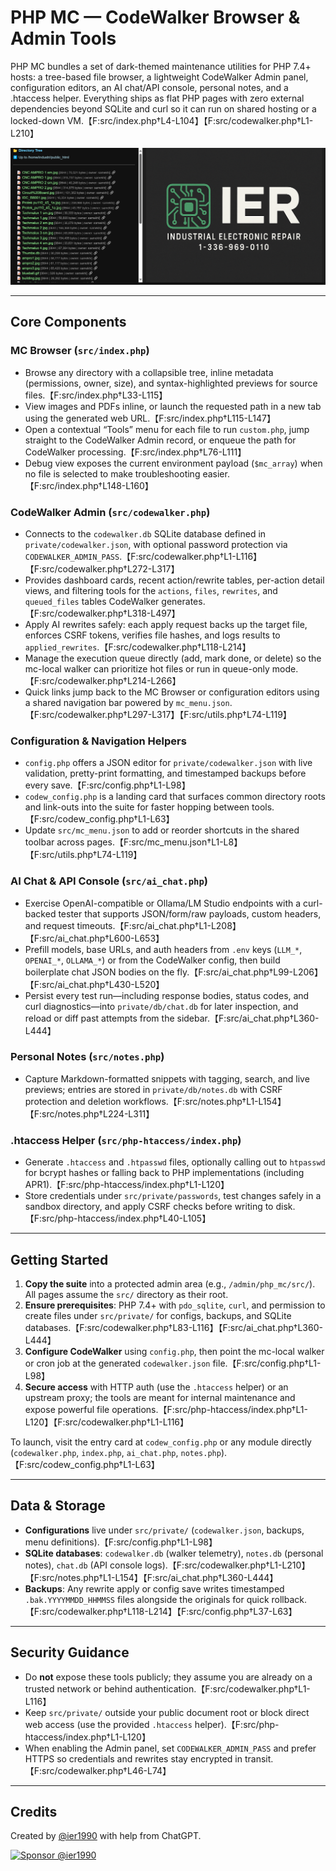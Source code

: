 # PHP MC — CodeWalker Browser & Admin Tools

PHP MC bundles a set of dark-themed maintenance utilities for PHP 7.4+ hosts: a tree-based file browser, a lightweight CodeWalker Admin panel, configuration editors, an AI chat/API console, personal notes, and a .htaccess helper. Everything ships as flat PHP pages with zero external dependencies beyond SQLite and curl so it can run on shared hosting or a locked-down VM.【F:src/index.php†L4-L104】【F:src/codewalker.php†L1-L210】

![File Viewer Screenshot](assets/mc.png)

---

## Core Components

### MC Browser (`src/index.php`)

* Browse any directory with a collapsible tree, inline metadata (permissions, owner, size), and syntax-highlighted previews for source files.【F:src/index.php†L33-L115】
* View images and PDFs inline, or launch the requested path in a new tab using the generated web URL.【F:src/index.php†L115-L147】
* Open a contextual “Tools” menu for each file to run `custom.php`, jump straight to the CodeWalker Admin record, or enqueue the path for CodeWalker processing.【F:src/index.php†L76-L111】
* Debug view exposes the current environment payload (`$mc_array`) when no file is selected to make troubleshooting easier.【F:src/index.php†L148-L160】

### CodeWalker Admin (`src/codewalker.php`)

* Connects to the `codewalker.db` SQLite database defined in `private/codewalker.json`, with optional password protection via `CODEWALKER_ADMIN_PASS`.【F:src/codewalker.php†L1-L116】【F:src/codewalker.php†L272-L317】
* Provides dashboard cards, recent action/rewrite tables, per-action detail views, and filtering tools for the `actions`, `files`, `rewrites`, and `queued_files` tables CodeWalker generates.【F:src/codewalker.php†L318-L497】
* Apply AI rewrites safely: each apply request backs up the target file, enforces CSRF tokens, verifies file hashes, and logs results to `applied_rewrites`.【F:src/codewalker.php†L118-L214】
* Manage the execution queue directly (add, mark done, or delete) so the mc-local walker can prioritize hot files or run in queue-only mode.【F:src/codewalker.php†L214-L266】
* Quick links jump back to the MC Browser or configuration editors using a shared navigation bar powered by `mc_menu.json`.【F:src/codewalker.php†L297-L317】【F:src/utils.php†L74-L119】

### Configuration & Navigation Helpers

* `config.php` offers a JSON editor for `private/codewalker.json` with live validation, pretty-print formatting, and timestamped backups before every save.【F:src/config.php†L1-L98】
* `codew_config.php` is a landing card that surfaces common directory roots and link-outs into the suite for faster hopping between tools.【F:src/codew_config.php†L1-L63】
* Update `src/mc_menu.json` to add or reorder shortcuts in the shared toolbar across pages.【F:src/mc_menu.json†L1-L8】【F:src/utils.php†L74-L119】

### AI Chat & API Console (`src/ai_chat.php`)

* Exercise OpenAI-compatible or Ollama/LM Studio endpoints with a curl-backed tester that supports JSON/form/raw payloads, custom headers, and request timeouts.【F:src/ai_chat.php†L1-L208】【F:src/ai_chat.php†L600-L653】
* Prefill models, base URLs, and auth headers from `.env` keys (`LLM_*`, `OPENAI_*`, `OLLAMA_*`) or from the CodeWalker config, then build boilerplate chat JSON bodies on the fly.【F:src/ai_chat.php†L99-L206】【F:src/ai_chat.php†L430-L520】
* Persist every test run—including response bodies, status codes, and curl diagnostics—into `private/db/chat.db` for later inspection, and reload or diff past attempts from the sidebar.【F:src/ai_chat.php†L360-L444】

### Personal Notes (`src/notes.php`)

* Capture Markdown-formatted snippets with tagging, search, and live previews; entries are stored in `private/db/notes.db` with CSRF protection and deletion workflows.【F:src/notes.php†L1-L154】【F:src/notes.php†L224-L311】

### .htaccess Helper (`src/php-htaccess/index.php`)

* Generate `.htaccess` and `.htpasswd` files, optionally calling out to `htpasswd` for bcrypt hashes or falling back to PHP implementations (including APR1).【F:src/php-htaccess/index.php†L1-L120】
* Store credentials under `src/private/passwords`, test changes safely in a sandbox directory, and apply CSRF checks before writing to disk.【F:src/php-htaccess/index.php†L40-L105】

---

## Getting Started

1. **Copy the suite** into a protected admin area (e.g., `/admin/php_mc/src/`). All pages assume the `src/` directory as their root.
2. **Ensure prerequisites**: PHP 7.4+ with `pdo_sqlite`, `curl`, and permission to create files under `src/private/` for configs, backups, and SQLite databases.【F:src/codewalker.php†L83-L116】【F:src/ai_chat.php†L360-L444】
3. **Configure CodeWalker** using `config.php`, then point the mc-local walker or cron job at the generated `codewalker.json` file.【F:src/config.php†L1-L98】
4. **Secure access** with HTTP auth (use the `.htaccess` helper) or an upstream proxy; the tools are meant for internal maintenance and expose powerful file operations.【F:src/php-htaccess/index.php†L1-L120】【F:src/codewalker.php†L1-L116】

To launch, visit the entry card at `codew_config.php` or any module directly (`codewalker.php`, `index.php`, `ai_chat.php`, `notes.php`).【F:src/codew_config.php†L1-L63】

---

## Data & Storage

* **Configurations** live under `src/private/` (`codewalker.json`, backups, menu definitions).【F:src/config.php†L1-L98】
* **SQLite databases**: `codewalker.db` (walker telemetry), `notes.db` (personal notes), `chat.db` (API console logs).【F:src/codewalker.php†L1-L210】【F:src/notes.php†L1-L154】【F:src/ai_chat.php†L360-L444】
* **Backups**: Any rewrite apply or config save writes timestamped `.bak.YYYYMMDD_HHMMSS` files alongside the originals for quick rollback.【F:src/codewalker.php†L118-L214】【F:src/config.php†L37-L63】

---

## Security Guidance

* Do **not** expose these tools publicly; they assume you are already on a trusted network or behind authentication.【F:src/codewalker.php†L1-L116】
* Keep `src/private/` outside your public document root or block direct web access (use the provided `.htaccess` helper).【F:src/php-htaccess/index.php†L1-L120】
* When enabling the Admin panel, set `CODEWALKER_ADMIN_PASS` and prefer HTTPS so credentials and rewrites stay encrypted in transit.【F:src/codewalker.php†L46-L74】

---

## Credits

Created by [@ier1990](https://github.com/ier1990) with help from ChatGPT.

[![Sponsor @ier1990](https://img.shields.io/badge/Sponsor-@ier1990-fuchsia)](https://github.com/sponsors/ier1990)
